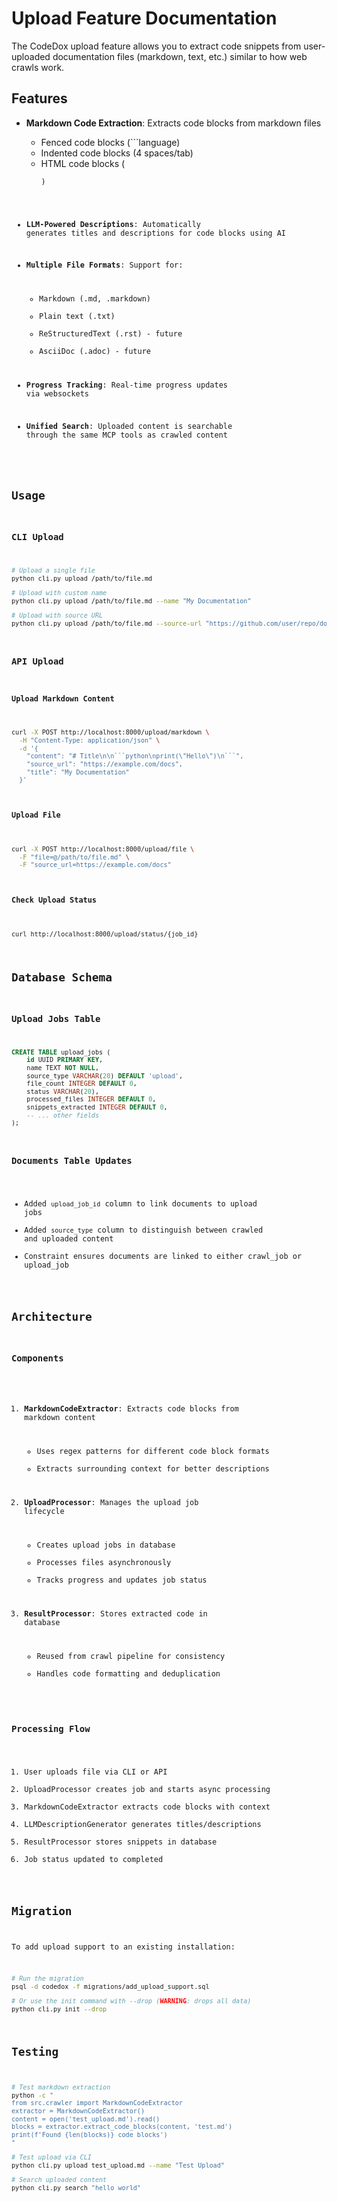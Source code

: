 # Upload Feature Documentation

The CodeDox upload feature allows you to extract code snippets from user-uploaded documentation files (markdown, text, etc.) similar to how web crawls work.

## Features

- **Markdown Code Extraction**: Extracts code blocks from markdown files
  - Fenced code blocks (```language)
  - Indented code blocks (4 spaces/tab)
  - HTML code blocks (<pre><code>)
  
- **LLM-Powered Descriptions**: Automatically generates titles and descriptions for code blocks using AI

- **Multiple File Formats**: Support for:
  - Markdown (.md, .markdown)
  - Plain text (.txt)
  - ReStructuredText (.rst) - future
  - AsciiDoc (.adoc) - future

- **Progress Tracking**: Real-time progress updates via websockets

- **Unified Search**: Uploaded content is searchable through the same MCP tools as crawled content

## Usage

### CLI Upload

```bash
# Upload a single file
python cli.py upload /path/to/file.md

# Upload with custom name
python cli.py upload /path/to/file.md --name "My Documentation"

# Upload with source URL
python cli.py upload /path/to/file.md --source-url "https://github.com/user/repo/docs.md"
```

### API Upload

#### Upload Markdown Content

```bash
curl -X POST http://localhost:8000/upload/markdown \
  -H "Content-Type: application/json" \
  -d '{
    "content": "# Title\n\n```python\nprint(\"Hello\")\n```",
    "source_url": "https://example.com/docs",
    "title": "My Documentation"
  }'
```

#### Upload File

```bash
curl -X POST http://localhost:8000/upload/file \
  -F "file=@/path/to/file.md" \
  -F "source_url=https://example.com/docs"
```

#### Check Upload Status

```bash
curl http://localhost:8000/upload/status/{job_id}
```

## Database Schema

### Upload Jobs Table

```sql
CREATE TABLE upload_jobs (
    id UUID PRIMARY KEY,
    name TEXT NOT NULL,
    source_type VARCHAR(20) DEFAULT 'upload',
    file_count INTEGER DEFAULT 0,
    status VARCHAR(20),
    processed_files INTEGER DEFAULT 0,
    snippets_extracted INTEGER DEFAULT 0,
    -- ... other fields
);
```

### Documents Table Updates

- Added `upload_job_id` column to link documents to upload jobs
- Added `source_type` column to distinguish between crawled and uploaded content
- Constraint ensures documents are linked to either crawl_job or upload_job

## Architecture

### Components

1. **MarkdownCodeExtractor**: Extracts code blocks from markdown content
   - Uses regex patterns for different code block formats
   - Extracts surrounding context for better descriptions

2. **UploadProcessor**: Manages the upload job lifecycle
   - Creates upload jobs in database
   - Processes files asynchronously
   - Tracks progress and updates job status

3. **ResultProcessor**: Stores extracted code in database
   - Reused from crawl pipeline for consistency
   - Handles code formatting and deduplication

### Processing Flow

1. User uploads file via CLI or API
2. UploadProcessor creates job and starts async processing
3. MarkdownCodeExtractor extracts code blocks with context
4. LLMDescriptionGenerator generates titles/descriptions
5. ResultProcessor stores snippets in database
6. Job status updated to completed

## Migration

To add upload support to an existing installation:

```bash
# Run the migration
psql -d codedox -f migrations/add_upload_support.sql

# Or use the init command with --drop (WARNING: drops all data)
python cli.py init --drop
```

## Testing

```bash
# Test markdown extraction
python -c "
from src.crawler import MarkdownCodeExtractor
extractor = MarkdownCodeExtractor()
content = open('test_upload.md').read()
blocks = extractor.extract_code_blocks(content, 'test.md')
print(f'Found {len(blocks)} code blocks')
"

# Test upload via CLI
python cli.py upload test_upload.md --name "Test Upload"

# Search uploaded content
python cli.py search "hello world"
```